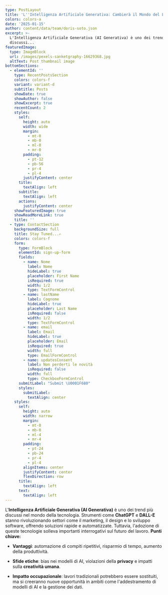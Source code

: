 ```yaml
---
type: PostLayout
title: 'L''Intelligenza Artificiale Generativa: Cambierà il Mondo del Lavoro?'
colors: colors-a
date: '2025-01-15'
author: content/data/team/doris-soto.json
excerpt: >-
  L'Intelligenza Artificiale Generativa (AI Generativa) è uno dei trend più
  discussi...
featuredImage:
  type: ImageBlock
  url: /images/pexels-sanketgraphy-16629368.jpg
  altText: Post thumbnail image
bottomSections:
  - elementId: ''
    type: RecentPostsSection
    colors: colors-f
    variant: variant-d
    subtitle: Posts
    showDate: true
    showAuthor: false
    showExcerpt: true
    recentCount: 2
    styles:
      self:
        height: auto
        width: wide
        margin:
          - mt-0
          - mb-0
          - ml-0
          - mr-0
        padding:
          - pt-12
          - pb-56
          - pr-4
          - pl-4
        justifyContent: center
      title:
        textAlign: left
      subtitle:
        textAlign: left
      actions:
        justifyContent: center
    showFeaturedImage: true
    showReadMoreLink: true
    title: ''
  - type: ContactSection
    backgroundSize: full
    title: Stay Tuned...✍️
    colors: colors-f
    form:
      type: FormBlock
      elementId: sign-up-form
      fields:
        - name: Nome
          label: Nome
          hideLabel: true
          placeholder: First Name
          isRequired: true
          width: 1/2
          type: TextFormControl
        - name: lastName
          label: Cognome
          hideLabel: true
          placeholder: Last Name
          isRequired: false
          width: 1/2
          type: TextFormControl
        - name: email
          label: Email
          hideLabel: true
          placeholder: Email
          isRequired: true
          width: full
          type: EmailFormControl
        - name: updatesConsent
          label: Non perderti le novità
          isRequired: false
          width: full
          type: CheckboxFormControl
      submitLabel: "Submit \U0001F680"
      styles:
        submitLabel:
          textAlign: center
    styles:
      self:
        height: auto
        width: narrow
        margin:
          - mt-0
          - mb-0
          - ml-4
          - mr-4
        padding:
          - pt-24
          - pb-24
          - pr-4
          - pl-4
        alignItems: center
        justifyContent: center
        flexDirection: row
      title:
        textAlign: left
      text:
        textAlign: left
---
```

L'**Intelligenza Artificiale Generativa (AI Generativa)** è uno dei trend più discussi nel mondo della tecnologia. Strumenti come **ChatGPT** e **DALL-E** stanno rivoluzionando settori come il marketing, il design e lo sviluppo software, offrendo soluzioni rapide e automatizzate. Tuttavia, l'adozione di queste tecnologie solleva importanti interrogativi sul futuro del lavoro.
**Punti chiave:**

*   **Vantaggi**: automazione di compiti ripetitivi, risparmio di tempo, aumento della produttività.

*   **Sfide etiche**: bias nei modelli di AI, violazioni della **privacy** e impatti sulla **creatività umana**.

*   **Impatto occupazionale**: lavori tradizionali potrebbero essere sostituiti, ma si creeranno nuove opportunità in ambiti come l'addestramento di modelli di AI e la gestione dei dati.

